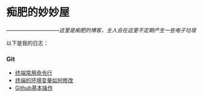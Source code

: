 # 痴肥的妙妙屋
——————————*这里是痴肥的博客，主人会在这里不定期产生一些电子垃圾*

以下是我的日志：
### Git
- [终端常用命令行](/日志/终端常用命令行.html)
- [终端的环境变量如何修改](/日志/终端的环境变量如何修改.html)
- [Github基本操作](/日志/Github基本操作.html)
